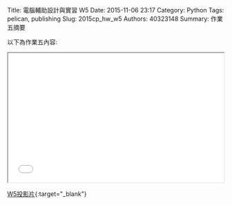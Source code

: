 Title: 電腦輔助設計與實習  W5
Date: 2015-11-06 23:17
Category: Python
Tags: pelican, publishing
Slug: 2015cp_hw_w5
Authors: 40323148
Summary: 作業五摘要

以下為作業五內容:

<iframe src="40323148_cp_w5_p.html" width="500" height="300"></iframe>

[W5投影片](40323148_cp_w5_p.html){:target="_blank"}


